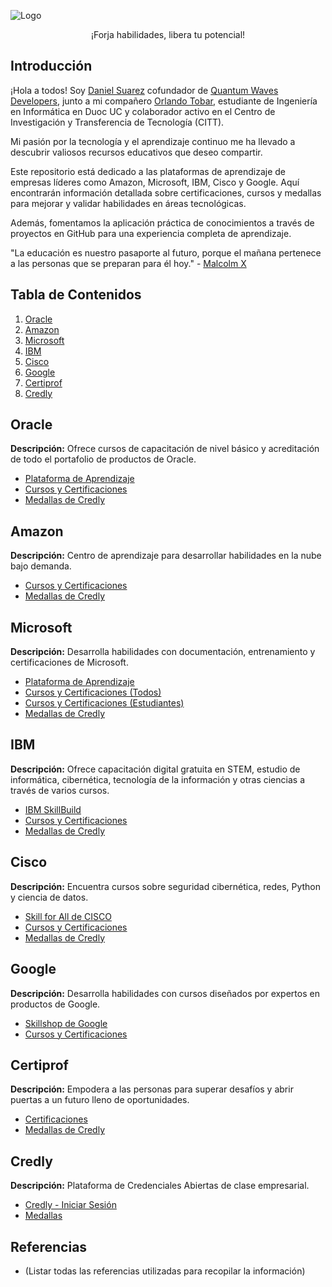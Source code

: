 ![Logo]( https://github.com/djsq200599/FreeSkillsForge/blob/main/FreeSkillsForge.png )

<p align="center">
  ¡Forja habilidades, libera tu potencial!
</p>

## Introducción

¡Hola a todos! Soy [Daniel Suarez](https://www.credly.com/users/daniel-josue-suarez-quevedo/badges) cofundador de [Quantum Waves Developers](https://quantumwavesdevelopers.000webhostapp.com/), junto a mi compañero [Orlando Tobar](https://www.credly.com/users/orlando-jafet-tobar-diaz/badges), estudiante de Ingeniería en Informática en Duoc UC y colaborador activo en el Centro de Investigación y Transferencia de Tecnología (CITT).

 Mi pasión por la tecnología y el aprendizaje continuo me ha llevado a descubrir valiosos recursos educativos que deseo compartir.

Este repositorio está dedicado a las plataformas de aprendizaje de empresas líderes como Amazon, Microsoft, IBM, Cisco y Google. Aquí encontrarán información detallada sobre certificaciones, cursos y medallas para mejorar y validar habilidades en áreas tecnológicas.

Además, fomentamos la aplicación práctica de conocimientos a través de proyectos en GitHub para una experiencia completa de aprendizaje.

"La educación es nuestro pasaporte al futuro, porque el mañana pertenece a las personas que se preparan para él hoy." - [Malcolm X](https://es.wikipedia.org/wiki/Malcolm_X)

## Tabla de Contenidos
1. [Oracle](#Oracle)
2. [Amazon](#amazon)
3. [Microsoft](#microsoft)
4. [IBM](#ibm)
5. [Cisco](#cisco)
6. [Google](#google)
7. [Certiprof](#certiprof)
8. [Credly](#credly)

## Oracle

**Descripción:** Ofrece cursos de capacitación de nivel básico y acreditación de todo el portafolio de productos de Oracle.

- [Plataforma de Aprendizaje](https://education.oracle.com/learning-explorer#startLearning)
- [Cursos y Certificaciones](https://education.oracle.com/es/oracle-oci-certification/#oracle-database-management)
- [Medallas de Credly](https://www.credly.com/organizations/oracle/badges)

## Amazon

**Descripción:** Centro de aprendizaje para desarrollar habilidades en la nube bajo demanda.

- [Cursos y Certificaciones](https://explore.skillbuilder.aws/learn)
- [Medallas de Credly](https://www.credly.com/organizations/amazon-web-services/badges)

## Microsoft

**Descripción:** Desarrolla habilidades con documentación, entrenamiento y certificaciones de Microsoft.

- [Plataforma de Aprendizaje](https://learn.microsoft.com/es-mx/)
- [Cursos y Certificaciones (Todos)](https://learn.microsoft.com/es-mx/training/browse/)
- [Cursos y Certificaciones (Estudiantes)](https://learn.microsoft.com/es-mx/training/student-hub/certifications)
- [Medallas de Credly](https://www.credly.com/organizations/opsgility/badges)

## IBM

**Descripción:** Ofrece capacitación digital gratuita en STEM, estudio de informática, cibernética, tecnología de la información y otras ciencias a través de varios cursos.

- [IBM SkillBuild](https://skills.yourlearning.ibm.com/)
- [Cursos y Certificaciones](https://bundles.yourlearning.ibm.com/skills/learn/#page/VQMMDRZZVEZX255J)
- [Medallas de Credly](https://www.credly.com/organizations/ibm-skillsbuild/badges)
  
## Cisco

**Descripción:** Encuentra cursos sobre seguridad cibernética, redes, Python y ciencia de datos.

- [Skill for All de CISCO](https://skillsforall.com/catalog?category=course)
- [Cursos y Certificaciones](https://skillsforall.com/catalog?category=course)
- [Medallas de Credly](https://www.credly.com/organizations/cisco/badges)

## Google

**Descripción:** Desarrolla habilidades con cursos diseñados por expertos en productos de Google.

- [Skillshop de Google](https://skillshop.withgoogle.com/)
- [Cursos y Certificaciones](https://skillshop.exceedlms.com/student/catalog/list?category_ids=7880-google-activate)

## Certiprof

**Descripción:** Empodera a las personas para superar desafíos y abrir puertas a un futuro lleno de oportunidades.

- [Certificaciones](https://certiprof.com/pages/free-new-entry-level-certification)
- [Medallas de Credly](https://www.credly.com/organizations/certiprof/badges)

## Credly

**Descripción:** Plataforma de Credenciales Abiertas de clase empresarial.

- [Credly - Iniciar Sesión](https://www.credly.com/users/sign_in)
- [Medallas](https://www.credly.com/organizations/credly/badges)

## Referencias

- (Listar todas las referencias utilizadas para recopilar la información)
